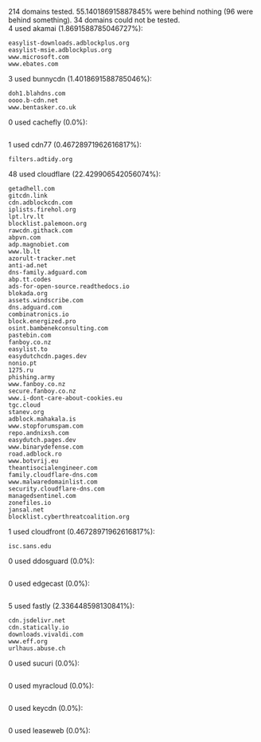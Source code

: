 214 domains tested. 55.140186915887845% were behind nothing (96 were behind something). 34 domains could not be tested.<br>
4 used akamai (1.8691588785046727%):
```
easylist-downloads.adblockplus.org
easylist-msie.adblockplus.org
www.microsoft.com
www.ebates.com
```

3 used bunnycdn (1.4018691588785046%):
```
doh1.blahdns.com
oooo.b-cdn.net
www.bentasker.co.uk
```

0 used cachefly (0.0%):
```

```

1 used cdn77 (0.46728971962616817%):
```
filters.adtidy.org
```

48 used cloudflare (22.429906542056074%):
```
getadhell.com
gitcdn.link
cdn.adblockcdn.com
iplists.firehol.org
lpt.lrv.lt
blocklist.palemoon.org
rawcdn.githack.com
abpvn.com
adp.magnobiet.com
www.lb.lt
azorult-tracker.net
anti-ad.net
dns-family.adguard.com
abp.tt.codes
ads-for-open-source.readthedocs.io
blokada.org
assets.windscribe.com
dns.adguard.com
combinatronics.io
block.energized.pro
osint.bambenekconsulting.com
pastebin.com
fanboy.co.nz
easylist.to
easydutchcdn.pages.dev
nonio.pt
1275.ru
phishing.army
www.fanboy.co.nz
secure.fanboy.co.nz
www.i-dont-care-about-cookies.eu
tgc.cloud
stanev.org
adblock.mahakala.is
www.stopforumspam.com
repo.andnixsh.com
easydutch.pages.dev
www.binarydefense.com
road.adblock.ro
www.botvrij.eu
theantisocialengineer.com
family.cloudflare-dns.com
www.malwaredomainlist.com
security.cloudflare-dns.com
managedsentinel.com
zonefiles.io
jansal.net
blocklist.cyberthreatcoalition.org
```

1 used cloudfront (0.46728971962616817%):
```
isc.sans.edu
```

0 used ddosguard (0.0%):
```

```

0 used edgecast (0.0%):
```

```

5 used fastly (2.336448598130841%):
```
cdn.jsdelivr.net
cdn.statically.io
downloads.vivaldi.com
www.eff.org
urlhaus.abuse.ch
```

0 used sucuri (0.0%):
```

```

0 used myracloud (0.0%):
```

```

0 used keycdn (0.0%):
```

```

0 used leaseweb (0.0%):
```

```

